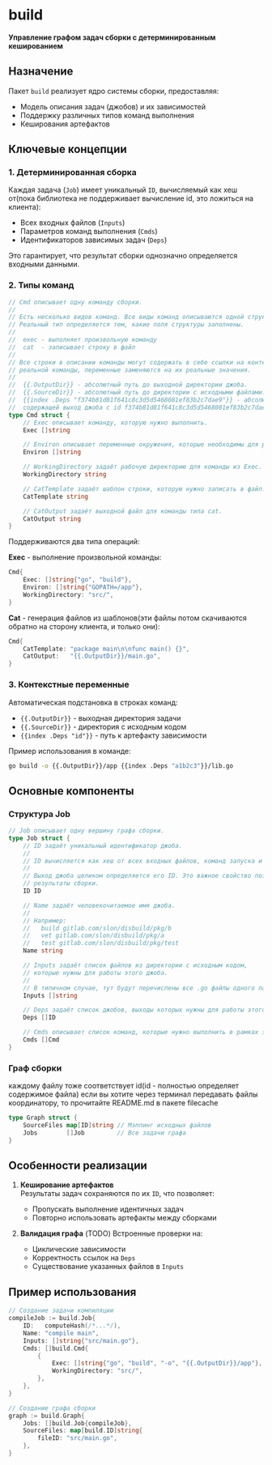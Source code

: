 # build

**Управление графом задач сборки с детерминированным кешированием**

## Назначение

Пакет `build` реализует ядро системы сборки, предоставляя:
- Модель описания задач (джобов) и их зависимостей
- Поддержку различных типов команд выполнения
- Кеширования артефактов

## Ключевые концепции

### 1. Детерминированная сборка
Каждая задача (`Job`) имеет уникальный `ID`, вычисляемый как хеш от(пока библиотека не поддерживает вычисление id, это ложиться на клиента):
- Всех входных файлов (`Inputs`)
- Параметров команд выполнения (`Cmds`)
- Идентификаторов зависимых задач (`Deps`)

Это гарантирует, что результат сборки однозначно определяется входными данными.

### 2. Типы команд

```go
// Cmd описывает одну команду сборки.
//
// Есть несколько видов команд. Все виды команд описываются одной структурой.
// Реальный тип определяется тем, какие поля структуры заполнены.
//
//	exec - выполняет произвольную команду
//	cat  - записывает строку в файл
//
// Все строки в описании команды могут содержать в себе ссылки на контекстные переменные. Перед выполнением
// реальной команды, переменные заменяются на их реальные значения.
//
//	{{.OutputDir}} - абсолютный путь до выходной директории джоба.
//	{{.SourceDir}} - абсолютный путь до директории с исходными файлами.
//	{{index .Deps "f374b81d81f641c8c3d5d5468081ef83b2c7dae9"}} - абсолютный путь до директории,
//	содержащей выход джоба с id f374b81d81f641c8c3d5d5468081ef83b2c7dae9.
type Cmd struct {
	// Exec описывает команду, которую нужно выполнить.
	Exec []string

	// Environ описывает переменные окружения, которые необходимы для работы команды из Exec.
	Environ []string

	// WorkingDirectory задаёт рабочую директорию для команды из Exec.
	WorkingDirectory string

	// CatTemplate задаёт шаблон строки, которую нужно записать в файл.
	CatTemplate string

	// CatOutput задаёт выходной файл для команды типа cat.
	CatOutput string
}
```

Поддерживаются два типа операций:

**Exec** - выполнение произвольной команды:
```go
Cmd{
    Exec: []string{"go", "build"},
    Environ: []string{"GOPATH=/app"},
    WorkingDirectory: "src/",
}
```

**Cat** - генерация файлов из шаблонов(эти файлы потом скачиваются обратно на сторону клиента, и только они):
```go
Cmd{
    CatTemplate: "package main\n\nfunc main() {}",
    CatOutput:   "{{.OutputDir}}/main.go",
}
```

### 3. Контекстные переменные
Автоматическая подстановка в строках команд:
- `{{.OutputDir}}` - выходная директория задачи
- `{{.SourceDir}}` - директория с исходным кодом
- `{{index .Deps "id"}}` - путь к артефакту зависимости

Пример использования в команде:
```bash
go build -o {{.OutputDir}}/app {{index .Deps "a1b2c3"}}/lib.go
```

## Основные компоненты

### Структура Job
```go
// Job описывает одну вершину графа сборки.
type Job struct {
	// ID задаёт уникальный идентификатор джоба.
	//
	// ID вычисляется как хеш от всех входных файлов, команд запуска и хешей зависимых джобов.
	//
	// Выход джоба целиком определяется его ID. Это важное свойство позволяет кешировать
	// результаты сборки.
	ID ID

	// Name задаёт человекочитаемое имя джоба.
	//
	// Например:
	//   build gitlab.com/slon/disbuild/pkg/b
	//   vet gitlab.com/slon/disbuild/pkg/a
	//   test gitlab.com/slon/disbuild/pkg/test
	Name string

	// Inputs задаёт список файлов из директории с исходным кодом,
	// которые нужны для работы этого джоба.
	//
	// В типичном случае, тут будут перечислены все .go файлы одного пакета.
	Inputs []string

	// Deps задаёт список джобов, выходы которых нужны для работы этого джоба.
	Deps []ID

	// Cmds описывает список команд, которые нужно выполнить в рамках этого джоба.
	Cmds []Cmd
}
```

### Граф сборки
каждому файлу тоже соответствует id(id - полностью определяет содержимое файла)
если вы хотите через терминал передавать файлы координатору, то прочитайте README.md в пакете filecache
```go
type Graph struct {
    SourceFiles map[ID]string // Мэппинг исходных файлов
    Jobs        []Job         // Все задачи графа
}
```

## Особенности реализации

1. **Кеширование артефактов**  
   Результаты задач сохраняются по их `ID`, что позволяет:
   - Пропускать выполнение идентичных задач
   - Повторно использовать артефакты между сборками

2. **Валидация графа**  (TODO)
   Встроенные проверки на:
   - Циклические зависимости
   - Корректность ссылок на `Deps`
   - Существование указанных файлов в `Inputs`

## Пример использования
```go
// Создание задачи компиляции
compileJob := build.Job{
    ID:   computeHash(/*...*/),
    Name: "compile main",
    Inputs: []string{"src/main.go"},
    Cmds: []build.Cmd{
        {
            Exec: []string{"go", "build", "-o", "{{.OutputDir}}/app"},
            WorkingDirectory: "src/",
        },
    },
}

// Создание графа сборки
graph := build.Graph{
    Jobs: []build.Job{compileJob},
    SourceFiles: map[build.ID]string{
        fileID: "src/main.go",
    },
}
```
